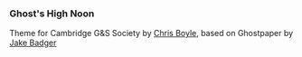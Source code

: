### Ghost's High Noon

Theme for Cambridge G&S Society by [Chris Boyle][1], based on Ghostpaper by [Jake Badger][2]

[1]: http://chris.boyle.name/
[2]: http://www.badger.com.au/ "badger web design"
